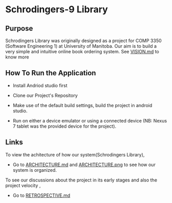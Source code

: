 # Schrodingers-9 Library

## Purpose
Schrodingers Library was originally designed as a project for COMP 3350 (Software Engineering 1) at University of Manitoba.
Our aim is to build a very simple and intuitive online book ordering system. See [VISION.md](https://code.cs.umanitoba.ca/comp3350-winter2019/schrodingers-library/blob/master/documents/VISION.md) to know more

## How To Run the Application


* Install  Andriod studio first

* Clone our Project's Repository

* Make use of the default build settings, build the project in android studio.

* Run on either a device emulator or using a connected device (NB: Nexus 7 tablet was the provided device for the project).




## Links
 To view the achitecture of how our system(Schrodingers Library),
 
* Go to [ARCHITECTURE.md](https://code.cs.umanitoba.ca/comp3350-winter2019/schrodingers-library/blob/master/documents/ARCHITECTURE.md) and [ARCHITECTURE.png](https://code.cs.umanitoba.ca/comp3350-winter2019/schrodingers-library/blob/master/documents/ARCHITECTURE.png) to see how our system is organized.
 

 To see our discussions about the project in its early stages and also the project velocity ,
 
* Go to [RETROSPECTIVE.md](https://code.cs.umanitoba.ca/comp3350-winter2019/schrodingers-library/blob/master/documents/RETROSPECTIVE.md) 